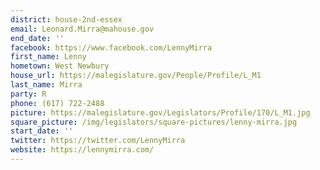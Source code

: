 ```yaml
---
district: house-2nd-essex
email: Leonard.Mirra@mahouse.gov
end_date: ''
facebook: https://www.facebook.com/LennyMirra
first_name: Lenny
hometown: West Newbury
house_url: https://malegislature.gov/People/Profile/L_M1
last_name: Mirra
party: R
phone: (617) 722-2488
picture: https://malegislature.gov/Legislators/Profile/170/L_M1.jpg
square_picture: /img/legislators/square-pictures/lenny-mirra.jpg
start_date: ''
twitter: https://twitter.com/LennyMirra
website: https://lennymirra.com/
---
```

